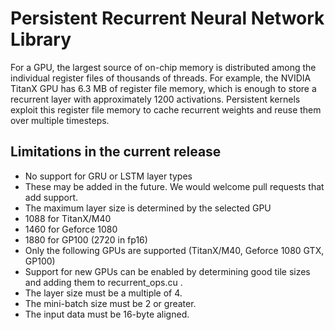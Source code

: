 # Persistent Recurrent Neural Network Library

For a GPU, the largest source of on-chip memory is distributed among the individual register files
of thousands of threads. For example, the NVIDIA TitanX GPU has 6.3 MB of register file memory,
which is enough to store a recurrent layer with approximately 1200 activations. Persistent kernels
exploit this register file memory to cache recurrent weights and reuse them over multiple timesteps.

## Limitations in the current release

 * No support for GRU or LSTM layer types
  * These may be added in the future.  We would welcome pull requests that add support. 
 * The maximum layer size is determined by the selected GPU
  * 1088 for TitanX/M40
  * 1460 for Geforce 1080
  * 1880 for GP100 (2720 in fp16)
 * Only the following GPUs are supported (TitanX/M40, Geforce 1080 GTX, GP100)
  * Support for new GPUs can be enabled by determining good tile sizes and adding them to recurrent_ops.cu .
 * The layer size must be a multiple of 4.
 * The mini-batch size must be 2 or greater.
 * The input data must be 16-byte aligned.


